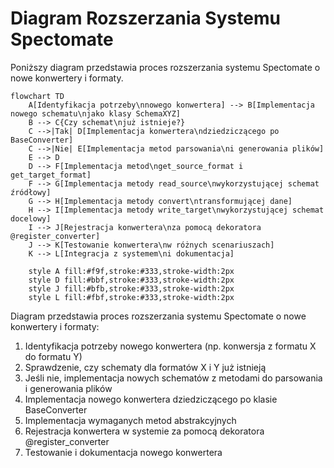 # Diagram Rozszerzania Systemu Spectomate

Poniższy diagram przedstawia proces rozszerzania systemu Spectomate o nowe konwertery i formaty.

```mermaid
flowchart TD
    A[Identyfikacja potrzeby\nnowego konwertera] --> B[Implementacja nowego schematu\njako klasy SchemaXYZ]
    B --> C{Czy schemat\njuż istnieje?}
    C -->|Tak| D[Implementacja konwertera\ndziedziczącego po BaseConverter]
    C -->|Nie| E[Implementacja metod parsowania\ni generowania plików]
    E --> D
    D --> F[Implementacja metod\nget_source_format i get_target_format]
    F --> G[Implementacja metody read_source\nwykorzystującej schemat źródłowy]
    G --> H[Implementacja metody convert\ntransformującej dane]
    H --> I[Implementacja metody write_target\nwykorzystującej schemat docelowy]
    I --> J[Rejestracja konwertera\nza pomocą dekoratora @register_converter]
    J --> K[Testowanie konwertera\nw różnych scenariuszach]
    K --> L[Integracja z systemem\ni dokumentacja]
    
    style A fill:#f9f,stroke:#333,stroke-width:2px
    style D fill:#bbf,stroke:#333,stroke-width:2px
    style J fill:#bfb,stroke:#333,stroke-width:2px
    style L fill:#fbf,stroke:#333,stroke-width:2px
```

Diagram przedstawia proces rozszerzania systemu Spectomate o nowe konwertery i formaty:

1. Identyfikacja potrzeby nowego konwertera (np. konwersja z formatu X do formatu Y)
2. Sprawdzenie, czy schematy dla formatów X i Y już istnieją
3. Jeśli nie, implementacja nowych schematów z metodami do parsowania i generowania plików
4. Implementacja nowego konwertera dziedziczącego po klasie BaseConverter
5. Implementacja wymaganych metod abstrakcyjnych
6. Rejestracja konwertera w systemie za pomocą dekoratora @register_converter
7. Testowanie i dokumentacja nowego konwertera

